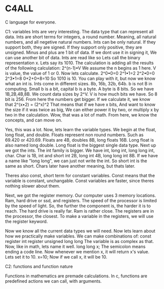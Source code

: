 # C4ALL
C language for everyone.


C1: variables
Ints are very interesting.
The data type that can represent all data.
Ints are short terms for integers, a round number.
Meaning, all natural numbers, and all negetive natural numbers.
Ints can be only natural. If they support both, they are signed.
If they support only positive, they are unsigned.
Minus and plus are 1 bit of data. If we dont use it in signing it,
We can use another bit of data.
Ints are read like so
Lets call the binary representation x.
Lets say its 1010.
The calculation is adding all the results of the following calculation:
2^(n-1)•V
We assume the n begins as 1 here.
V is value, the value of 1 or 0.
Now lets calculate.
2^0•0=0
2^1•1=2
2^2•0=0
2^3•1=8
0+2+0+8=10
So 1010 is 10.
You can play with it, but now we know what an int is.
Ints come in different sizes.
8b, 16b, 32b, 64b.
b is not B in computing.
Small b is a bit, capital b is a byte.
A byte is 8 bits.
So we have 1B,2B,4B,8B.
We count data sizes by 2^V.
V is how much bits we have.
So 8 bit is 256. From here the numbers get bigger.
If we calculate it, we know that
2^(x•2) = (2^x)^2
That means that if we have x bits,
And want to know the size if it was twice as big,
We can either power it by two, or multiply x by two in the calculation.
Wow, that was a lot of math.
From here, we know the concepts, and can move on.

Yes, this was a lot.
Now, lets learn the variable types.
We begin at the float, long float, and double.
Floats represent non round numbers.
Such as 69.420 or 420.69.
Floats are 4B, doubles 8B, long floats 16B.
Long float is also named long double.
Long float is the biggest single data type.
Next up we got the ints.
The int family is bigger.
We have int, long int, long long int, char.
Char is 1B, int and short int 2B, long int 4B, long long int 8B.
If we have a name like "long long", we can just not write the int.
So short int is the same as short.
Chars later have another meaning, but thats later.

Theres also const, short term for constant variables.
Const means that the variable is constant, unchangable.
Const variables are faster, since theres nothing slower about them.

Next, we got the register memory.
Our computer uses 3 memory locations.
Ram, hard drive or ssd, and registers.
The speed of the processor is limited by the speed of light.
So, the further the component is, the harder it is to reach.
The hard drive is really far.
Ram is rather close.
The registers are in the processor, the closest.
To make a variable in the registers, we will use the register keyword.

Now we know all the current data types we will need.
Now lets learn about how we practically make variables.
We can make combinations of:
const register int
register unsigned long long
The variable is as complex as that.
Now, like in math, lets name it well.
long long x;
The semicolon means ending a code line.
Now whenever we mention x, it will return x's value.
Lets set it to 10.
x=10;
Now if we call x, it will be 10.


C2: functions and function nature

Functions in mathematics are premade calculations.
In c, functions are predefined actions we can call, with arguments.
